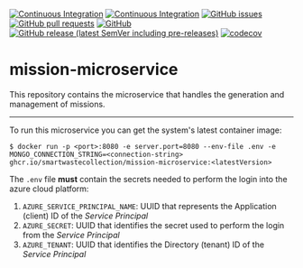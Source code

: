 [![Continuous Integration](https://github.com/SmartWasteCollection/mission-microservice/actions/workflows/ci.yml/badge.svg?event=push)](https://github.com/SmartWasteCollection/mission-microservice/actions/workflows/ci.yml)
[![Continuous Integration](https://github.com/SmartWasteCollection/mission-microservice/actions/workflows/cd.yml/badge.svg?event=push)](https://github.com/SmartWasteCollection/mission-microservice/actions/workflows/cd.yml)
[![GitHub issues](https://img.shields.io/github/issues-raw/SmartWasteCollection/mission-microservice?style=plastic)](https://github.com/SmartWasteCollection/mission-microservice/issues)
[![GitHub pull requests](https://img.shields.io/github/issues-pr-raw/SmartWasteCollection/mission-microservice?style=plastic)](https://github.com/SmartWasteCollection/truck-microservice/pulls)
[![GitHub](https://img.shields.io/github/license/SmartWasteCollection/mission-microservice?style=plastic)](/LICENSE)
[![GitHub release (latest SemVer including pre-releases)](https://img.shields.io/github/v/release/SmartWasteCollection/mission-microservice?include_prereleases&style=plastic)](https://github.com/SmartWasteCollection/mission-microservice/releases)
[![codecov](https://codecov.io/gh/SmartWasteCollection/mission-microservice/branch/main/graph/badge.svg?token=1JEX4QPDYL)](https://codecov.io/gh/SmartWasteCollection/mission-microservice)

# mission-microservice

This repository contains the microservice that handles the generation and management of missions.

---

To run this microservice you can get the system's latest container image:

```
$ docker run -p <port>:8080 -e server.port=8080 --env-file .env -e MONGO_CONNECTION_STRING=<connection-string> ghcr.io/smartwastecollection/mission-microservice:<latestVersion>
```

The `.env` file **must** contain the secrets needed to perform the login into the azure cloud platform:

1. `AZURE_SERVICE_PRINCIPAL_NAME`: UUID that represents the Application (client) ID of the _Service Principal_
2. `AZURE_SECRET`: UUID that identifies the secret used to perform the login from the _Service Principal_
3. `AZURE_TENANT`: UUID that identifies the Directory (tenant) ID of the _Service Principal_
